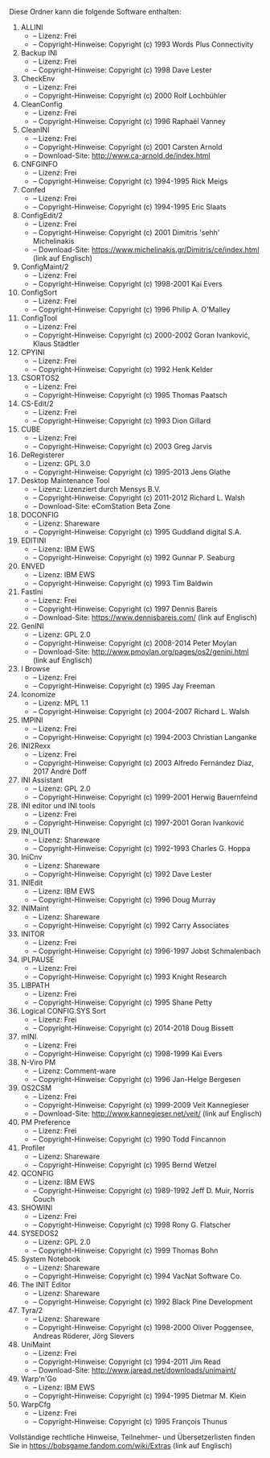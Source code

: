 ﻿Diese Ordner kann die folgende Software enthalten:

1. ALLINI
   - – Lizenz: Frei
   - – Copyright-Hinweise: Copyright (c) 1993 Words Plus Connectivity
2. Backup INI
   - – Lizenz: Frei
   - – Copyright-Hinweise: Copyright (c) 1998 Dave Lester
3. CheckEnv
   - – Lizenz: Frei
   - – Copyright-Hinweise: Copyright (c) 2000 Rolf Lochbühler
4. CleanConfig
   - – Lizenz: Frei
   - – Copyright-Hinweise: Copyright (c) 1996 Raphaël Vanney
5. CleanINI
   - – Lizenz: Frei
   - – Copyright-Hinweise: Copyright (c) 2001 Carsten Arnold
   - – Download-Site: http://www.ca-arnold.de/index.html
6. CNFGINFO
   - – Lizenz: Frei
   - – Copyright-Hinweise: Copyright (c) 1994-1995 Rick Meigs
7. Confed
   - – Lizenz: Frei
   - – Copyright-Hinweise: Copyright (c) 1994-1995 Eric Slaats
8. ConfigEdit/2
   - – Lizenz: Frei
   - – Copyright-Hinweise: Copyright (c) 2001 Dimitris 'sehh' Michelinakis
   - – Download-Site: https://www.michelinakis.gr/Dimitris/ce/index.html (link auf Englisch)
9. ConfigMaint/2
   - – Lizenz: Frei
   - – Copyright-Hinweise: Copyright (c) 1998-2001 Kai Evers
10. ConfigSort
    - – Lizenz: Frei
    - – Copyright-Hinweise: Copyright (c) 1996 Philip A. O'Malley
11. ConfigTool
    - – Lizenz: Frei
    - – Copyright-Hinweise: Copyright (c) 2000-2002 Goran Ivanković, Klaus Städtler
12. CPYINI
    - – Lizenz: Frei
    - – Copyright-Hinweise: Copyright (c) 1992 Henk Kelder
13. CSORTOS2
    - – Lizenz: Frei
    - – Copyright-Hinweise: Copyright (c) 1995 Thomas Paatsch
14. CS-Edit/2
    - – Lizenz: Frei
    - – Copyright-Hinweise: Copyright (c) 1993 Dion Gillard
15. CUBE
    - – Lizenz: Frei
    - – Copyright-Hinweise: Copyright (c) 2003 Greg Jarvis
16. DeRegisterer
    - – Lizenz: GPL 3.0
    - – Copyright-Hinweise: Copyright (c) 1995-2013 Jens Glathe
17. Desktop Maintenance Tool
    - – Lizenz: Lizenziert durch Mensys B.V.
    - – Copyright-Hinweise: Copyright (c) 2011-2012 Richard L. Walsh
    - – Download-Site: eComStation Beta Zone
18. DOCONFIG
    - – Lizenz: Shareware
    - – Copyright-Hinweise: Copyright (c) 1995 Guddland digital S.A.
19. EDITINI
    - – Lizenz: IBM EWS
    - – Copyright-Hinweise: Copyright (c) 1992 Gunnar P. Seaburg
20. ENVED
    - – Lizenz: IBM EWS
    - – Copyright-Hinweise: Copyright (c) 1993 Tim Baldwin
21. FastIni
    - – Lizenz: Frei
    - – Copyright-Hinweise: Copyright (c) 1997 Dennis Bareis
    - – Download-Site: https://www.dennisbareis.com/ (link auf Englisch)
22. GenINI
    - – Lizenz: GPL 2.0
    - – Copyright-Hinweise: Copyright (c) 2008-2014 Peter Moylan
    - – Download-Site: http://www.pmoylan.org/pages/os2/genini.html (link auf Englisch)
23. I Browse
    - – Lizenz: Frei
    - – Copyright-Hinweise: Copyright (c) 1995 Jay Freeman
24. Iconomize
    - – Lizenz: MPL 1.1
    - – Copyright-Hinweise: Copyright (c) 2004-2007 Richard L. Walsh
25. IMPINI
    - – Lizenz: Frei
    - – Copyright-Hinweise: Copyright (c) 1994-2003 Christian Langanke
26. INI2Rexx
    - – Lizenz: Frei
    - – Copyright-Hinweise: Copyright (c) 2003 Alfredo Fernández Díaz, 2017 André Doff
27. INI Assistant
    - – Lizenz: GPL 2.0
    - – Copyright-Hinweise: Copyright (c) 1999-2001 Herwig Bauernfeind
28. INI editor und INI tools
    - – Lizenz: Frei
    - – Copyright-Hinweise: Copyright (c) 1997-2001 Goran Ivanković
29. INI_OUTI
    - – Lizenz: Shareware
    - – Copyright-Hinweise: Copyright (c) 1992-1993 Charles G. Hoppa
30. IniCnv
    - – Lizenz: Shareware
    - – Copyright-Hinweise: Copyright (c) 1992 Dave Lester
31. INIEdit
    - – Lizenz: IBM EWS
    - – Copyright-Hinweise: Copyright (c) 1996 Doug Murray
32. INIMaint
    - – Lizenz: Shareware
    - – Copyright-Hinweise: Copyright (c) 1992 Carry Associates
33. INITOR
    - – Lizenz: Frei
    - – Copyright-Hinweise: Copyright (c) 1996-1997 Jobst Schmalenbach
34. IPLPAUSE
    - – Lizenz: Frei
    - – Copyright-Hinweise: Copyright (c) 1993 Knight Research
35. LIBPATH
    - – Lizenz: Frei
    - – Copyright-Hinweise: Copyright (c) 1995 Shane Petty
36. Logical CONFIG.SYS Sort
    - – Lizenz: Frei
    - – Copyright-Hinweise: Copyright (c) 2014-2018 Doug Bissett
37. mINI
    - – Lizenz: Frei
    - – Copyright-Hinweise: Copyright (c) 1998-1999 Kai Evers
38. N-Viro PM
    - – Lizenz: Comment-ware
    - – Copyright-Hinweise: Copyright (c) 1996 Jan-Helge Bergesen
39. OS2CSM
    - – Lizenz: Frei
    - – Copyright-Hinweise: Copyright (c) 1999-2009 Veit Kannegieser
    - – Download-Site: http://www.kannegieser.net/veit/ (link auf Englisch)
40. PM Preference
    - – Lizenz: Frei
    - – Copyright-Hinweise: Copyright (c) 1990 Todd Fincannon
41. Profiler
    - – Lizenz: Shareware
    - – Copyright-Hinweise: Copyright (c) 1995 Bernd Wetzel
42. QCONFIG
    - – Lizenz: IBM EWS
    - – Copyright-Hinweise: Copyright (c) 1989-1992 Jeff D. Muir, Norris Couch
43. SHOWINI
    - – Lizenz: Frei
    - – Copyright-Hinweise: Copyright (c) 1998 Rony G. Flatscher
44. SYSEDOS2
    - – Lizenz: GPL 2.0
    - – Copyright-Hinweise: Copyright (c) 1999 Thomas Bohn
45. System Notebook
    - – Lizenz: Shareware
    - – Copyright-Hinweise: Copyright (c) 1994 VacNat Software Co.
46. The INIT Editor
    - – Lizenz: Shareware
    - – Copyright-Hinweise: Copyright (c) 1992 Black Pine Development
47. Tyra/2
    - – Lizenz: Shareware
    - – Copyright-Hinweise: Copyright (c) 1998-2000 Oliver Poggensee, Andreas Röderer, Jörg Sievers
48. UniMaint
    - – Lizenz: Frei
    - – Copyright-Hinweise: Copyright (c) 1994-2011 Jim Read
    - – Download-Site: http://www.jaread.net/downloads/unimaint/
49. Warp'n'Go
    - – Lizenz: IBM EWS
    - – Copyright-Hinweise: Copyright (c) 1994-1995 Dietmar M. Klein
50. WarpCfg
    - – Lizenz: Frei
    - – Copyright-Hinweise: Copyright (c) 1995 François Thunus

Vollständige rechtliche Hinweise, Teilnehmer- und Übersetzerlisten finden Sie in https://bobsgame.fandom.com/wiki/Extras (link auf Englisch)
